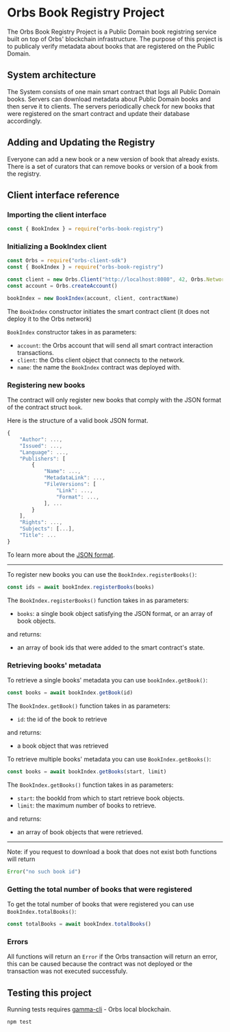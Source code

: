 # Orbs Book Registry Project

The Orbs Book Registry Project is a Public Domain book registring service built on top of Orbs' blockchain infrastructure.
The purpose of this project is to publicaly verify metadata about books that are registered on the Public Domain.

## System architecture

The System consists of one main smart contract that logs all Public Domain books.
Servers can download metadata about Public Domain books and then serve it to clients.
The servers periodically check for new books that were registered on the smart contract and update their database accordingly.

## Adding and Updating the Registry

Everyone can add a new book or a new version of book that already exists. There is a set of curators that can remove books or version of a book from the registry.

## Client interface reference

### Importing the client interface

```js
const { BookIndex } = require("orbs-book-registry")
```

### Initializing a BookIndex client

```js
const Orbs = require("orbs-client-sdk")
const { BookIndex } = require("orbs-book-registry")

const client = new Orbs.Client("http://localhost:8080", 42, Orbs.NetworkType.NETWORK_TYPE_TEST_NET)
const account = Orbs.createAccount()

bookIndex = new BookIndex(account, client, contractName)
```

The `BookIndex` constructor initiates the smart contract client (it does not deploy it to the Orbs network)

`BookIndex` constructor takes in as parameters:
* `account`: the Orbs account that will send all smart contract interaction transactions.
* `client`: the Orbs client object that connects to the network.
* `name`: the name the `BookIndex` contract was deployed with.

### Registering new books

The contract will only register new books that comply with the JSON format of the contract struct `book`.

Here is the structure of a valid book JSON format.
```js
{
	"Author": ...,
	"Issued": ...,
	"Language": ...,
	"Publishers": [
		{
			"Name": ...,
			"MetadataLink": ...,
			"FileVersions": [
				"Link": ...,
				"Format": ...,
			], ...
		}
	],
	"Rights": ...,
	"Subjects": [...],
	"Title": ...
}
```

To learn more about the [JSON format](parser/README.md).

---

To register new books you can use the `BookIndex.registerBooks()`:

```js
const ids = await bookIndex.registerBooks(books)
```

The `BookIndex.registerBooks()` function takes in as parameters:
* `books`: a single book object satisfying the JSON format, or an array of book objects.

and returns:
* an array of book ids that were added to the smart contract's state.

### Retrieving books' metadata

To retrieve a single books' metadata you can use `bookIndex.getBook()`:

```js
const books = await bookIndex.getBook(id)
```

The `BookIndex.getBook()` function takes in as parameters:
* `id`: the id of the book to retrieve

and returns:
* a book object that was retrieved

To retrieve multiple books' metadata you can use `BookIndex.getBooks()`:

```js
const books = await bookIndex.getBooks(start, limit)
```

The `BookIndex.getBooks()` function takes in as parameters:
* `start`: the bookId from which to start retrieve book objects.
* `limit`: the maximum number of books to retrieve.

and returns:
* an array of book objects that were retrieved.

---

Note: if you request to download a book that does not exist both functions will return

```js
Error("no such book id")
```

### Getting the total number of books that were registered

To get the total number of books that were registered you can use `BookIndex.totalBooks()`:

```js
const totalBooks = await bookIndex.totalBooks()
```

### Errors

All functions will return an `Error` if the Orbs transaction will return an error,
this can be caused because the contract was not deployed or the transaction was not executed successfuly.

## Testing this project

Running tests requires [gamma-cli](https://github.com/orbs-network/gamma-cli) - Orbs local blockchain.

```
npm test
```
